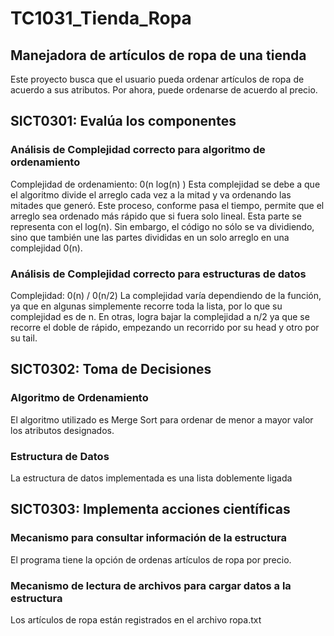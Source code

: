 # TC1031_Tienda_Ropa

## Manejadora de artículos de ropa de una tienda
Este proyecto busca que el usuario pueda ordenar artículos de ropa de acuerdo a sus atributos. Por ahora, puede ordenarse de acuerdo al precio. 

## SICT0301: Evalúa los componentes
### Análisis de Complejidad correcto para algoritmo de ordenamiento
Complejidad de ordenamiento: 0(n log(n) )
Esta complejidad se debe a que el algoritmo divide el arreglo cada vez a la mitad y va ordenando las mitades que generó. Este proceso, conforme pasa el tiempo, permite que el arreglo sea ordenado más rápido que si fuera solo lineal. Esta parte se representa con el log(n). Sin embargo, el código no sólo se va dividiendo, sino que también une las partes divididas en un solo arreglo en una complejidad 0(n).

### Análisis de Complejidad correcto para estructuras de datos
Complejidad: 0(n) / 0(n/2)
La complejidad varía dependiendo de la función, ya que en algunas simplemente recorre toda la lista, por lo que su complejidad es de n. En otras, logra bajar la complejidad a n/2 ya que se recorre el doble de rápido, empezando un recorrido por su head y otro por su tail. 

## SICT0302: Toma de Decisiones
### Algoritmo de Ordenamiento
El algoritmo utilizado es Merge Sort para ordenar de menor a mayor valor los atributos designados. 

### Estructura de Datos
La estructura de datos implementada es una lista doblemente ligada

## SICT0303: Implementa acciones científicas
### Mecanismo para consultar información de la estructura 
El programa tiene la opción de ordenas artículos de ropa por precio.

### Mecanismo de lectura de archivos para cargar datos a la estructura
Los artículos de ropa están registrados en el archivo ropa.txt
